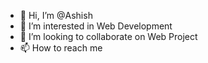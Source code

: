 - 👋 Hi, I’m @Ashish
- 👀 I’m interested in Web Development
- 💞️ I’m looking to collaborate on Web Project
- 📫 How to reach me 

<!---
LeFo-u/LeFo-u is a ✨ special ✨ repository because its `README.md` (this file) appears on your GitHub profile.
You can click the Preview link to take a look at your changes.
--->
